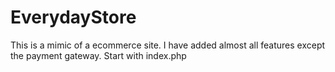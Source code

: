 # EverydayStore
This is a mimic of a ecommerce site. I have added almost all features except the payment gateway.
Start with index.php
